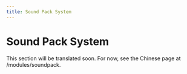 ```yaml
---
title: Sound Pack System
---
```


# Sound Pack System

This section will be translated soon. For now, see the Chinese page at /modules/soundpack.

